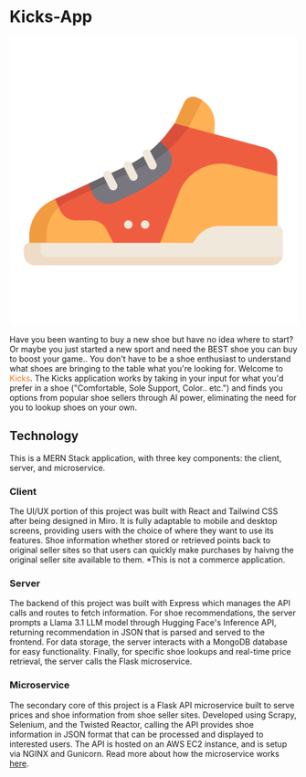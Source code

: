 # Kicks-App

![Alt text](client/public/shoe-icon.png "Shoe art")

Have you been wanting to buy a new shoe but have no idea where to start? Or maybe you just started a new sport and need the BEST shoe you can buy to boost your game.. You don't have to be a shoe enthusiast to understand what shoes are bringing to the table what you're looking for. Welcome to <span style="color: #f97316;">Kicks</span>. 
The Kicks application works by taking in your input for what you'd prefer in a shoe ("Comfortable, Sole Support, Color.. etc.") and finds you options from popular shoe sellers through AI power, eliminating the need for you to lookup shoes on your own. 


## Technology
This is a MERN Stack application, with three key components: the client, server, and microservice. 

### Client
The UI/UX portion of this project was built with React and Tailwind CSS after being designed in Miro. It is fully adaptable to mobile and desktop screens, providing users with the choice of where they want to use its features. Shoe information whether stored or retrieved points back to original seller sites so that users can quickly make purchases by haivng the original seller site available to them. *This is not a commerce application. 

### Server
The backend of this project was built with Express which manages the API calls and routes to fetch information. For shoe recommendations, the server prompts a Llama 3.1 LLM model through Hugging Face's Inference API, returning recommendation in JSON that is parsed and served to the frontend. For data storage, the server interacts with a MongoDB database for easy functionality. Finally, for specific shoe lookups and real-time price retrieval, the server calls the Flask microservice. 

### Microservice
The secondary core of this project is a Flask API microservice built to serve prices and shoe information from shoe seller sites. Developed using Scrapy, Selenium, and the Twisted Reactor, calling the API provides shoe information in JSON format that can be processed and displayed to interested users. The API is hosted on an AWS EC2 instance, and is setup via NGINX and Gunicorn. Read more about how the microservice works [here](https://github.com/AshishT558/Kicks). 